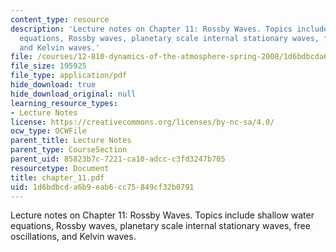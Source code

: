 ```yaml
---
content_type: resource
description: 'Lecture notes on Chapter 11: Rossby Waves. Topics include shallow water
  equations, Rossby waves, planetary scale internal stationary waves, free oscillations,
  and Kelvin waves.'
file: /courses/12-810-dynamics-of-the-atmosphere-spring-2008/1d6bdbcda6b9eab6cc75849cf32b0791_chapter_11.pdf
file_size: 195925
file_type: application/pdf
hide_download: true
hide_download_original: null
learning_resource_types:
- Lecture Notes
license: https://creativecommons.org/licenses/by-nc-sa/4.0/
ocw_type: OCWFile
parent_title: Lecture Notes
parent_type: CourseSection
parent_uid: 85823b7c-7221-ca10-adcc-c3fd3247b705
resourcetype: Document
title: chapter_11.pdf
uid: 1d6bdbcd-a6b9-eab6-cc75-849cf32b0791
---
```

Lecture notes on Chapter 11: Rossby Waves. Topics include shallow water equations, Rossby waves, planetary scale internal stationary waves, free oscillations, and Kelvin waves.